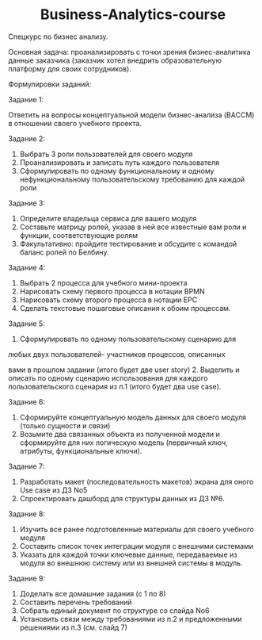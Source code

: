 # <h1 align="center">Business-Analytics-course</a>  
Спецкурс по бизнес анализу.

Основная задача: проанализировать с точки зрения бизнес-аналитика данные заказчика (заказчик хотел внедрить образовательную платформу для своих сотрудников).

Формулировки заданий:

Задание 1:

Ответить на вопросы концептуальной модели бизнес-анализа (BACCM) в отношении своего учебного проекта.

Задание 2:

1. Выбрать 3 роли пользователей
для своего модуля
2. Проанализировать и записать
путь каждого пользователя
3. Сформулировать по одному
функциональному и одному
нефункциональному
пользовательскому
требованию для каждой роли

Задание 3:

1. Определите владельца
сервиса для вашего модуля
2. Составьте матрицу ролей,
указав в ней все известные
вам роли и функции,
соответствующие ролям
3. Факультативно: пройдите
тестирование и обсудите с
командой баланс ролей по
Белбину.

Задание 4:

1. Выбрать 2 процесса для
учебного мини-проекта
2. Нарисовать схему первого
процесса в нотации BPMN
3. Нарисовать схему второго
процесса в нотации EPC
4. Сделать текстовые
пошаговые описания к обоим
процессам.

Задание 5:

1. Сформулировать по одному
пользовательскому сценарию для

любых двух пользователей-
участников процессов, описанных

вами в прошлом задании (итого будет
две user story)
2. Выделить и описать по одному
сценарию использования для
каждого пользовательского сценария
из п.1 (итого будет два use case).

Задание 6:

1. Сформируйте
концептуальную модель
данных для своего модуля
(только сущности и связи)
2. Возьмите два связанных
объекта из полученной
модели и сформируйте для
них логическую модель
(первичный ключ, атрибуты,
функциональные ключи).

Задание 7:

1. Разработать макет
(последовательность
макетов) экрана для оного
Use case из ДЗ No5
2. Спроектировать дашборд
для структуры данных из
ДЗ №6.

Задание 8:

1. Изучить все ранее
подготовленные
материалы для своего
учебного модуля
2. Составить список точек
интеграции модуля с
внешними системами
3. Указать для каждой точки
ключевые данные,
передаваемые из модуля
во внешнюю систему или
из внешней системы в
модуль.

Задание 9:

1. Доделать все домашние
задания (с 1 по 8)
2. Составить перечень
требований
3. Собрать единый
документ по структуре
со слайда No6
4. Установить связи между
требованиями из п.2 и
предложенными
решениями из п.3 (см.
слайд 7)
